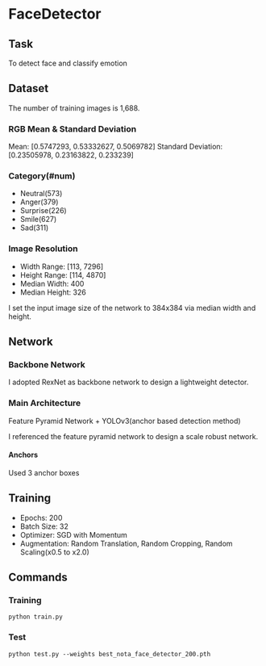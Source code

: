 # FaceDetector

## Task

To detect face and classify emotion

## Dataset 

The number of training images is 1,688.

### RGB Mean & Standard Deviation
Mean: [0.5747293, 0.53332627, 0.5069782]
Standard Deviation: [0.23505978, 0.23163822, 0.233239]

### Category(#num)
- Neutral(573)
- Anger(379)
- Surprise(226)
- Smile(627)
- Sad(311)

### Image Resolution
- Width Range: [113, 7296]
- Height Range: [114, 4870]
- Median Width: 400
- Median Height: 326

I set the input image size of the network to 384x384 via median width and height.

## Network

### Backbone Network
I adopted RexNet as backbone network to design a lightweight detector.

### Main Architecture
Feature Pyramid Network + YOLOv3(anchor based detection method)

I referenced the feature pyramid network to design a scale robust network.

#### Anchors
Used 3 anchor boxes

## Training
- Epochs: 200
- Batch Size: 32
- Optimizer: SGD with Momentum
- Augmentation: Random Translation, Random Cropping, Random Scaling(x0.5 to x2.0)

## Commands

### Training
```
python train.py
```

### Test
```
python test.py --weights best_nota_face_detector_200.pth
```



